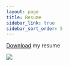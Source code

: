 ```yaml
---
layout: page
title: Resume
sidebar_link: true
sidebar_sort_order: 5
---
```

<a href="https://drive.google.com/file/d/11F8ItL0dMN9FNfHCB6xfPQir8yDnjIC0/view?usp=sharing">Download</a> my resume

<img src="https://res.cloudinary.com/peggiexplode/image/upload/v1631765679/YelpCamp/Xun_Zhong_Resume_epq2bp.png">

